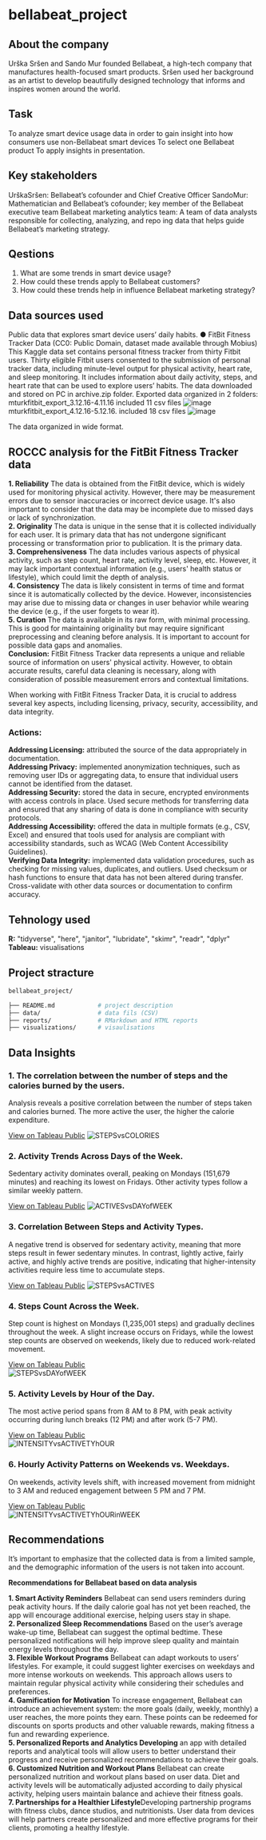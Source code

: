 # bellabeat_project
## About the company 
Urška Sršen and Sando Mur founded Bellabeat, a high-tech company that manufactures health-focused smart products. Sršen used her background as an artist to develop beautifully designed technology that informs and inspires women around the world.

## Task
To analyze smart device usage data in order to gain insight into how consumers use non-Bellabeat smart devices
To select one Bellabeat product 
To apply insights in presentation. 

## Key stakeholders
UrškaSršen: Bellabeat’s cofounder and Chief Creative Officer 
SandoMur: Mathematician and Bellabeat’s cofounder; key member of the Bellabeat executive team 
Bellabeat marketing analytics team: A team of data analysts responsible for collecting, analyzing, and repo ing data that helps guide Bellabeat’s marketing strategy.

## Qestions
1. What are some trends in smart device usage? 
2. How could these trends apply to Bellabeat customers? 
3. How could these trends help in influence Bellabeat marketing strategy?

## Data sources used
Public data that explores smart device users’ daily habits. 
● FitBit Fitness Tracker Data (CC0: Public Domain, dataset made available through Mobius)
This Kaggle data set contains personal fitness tracker from thirty Fitbit users. Thirty eligible Fitbit users consented to the submission of personal tracker data, including minute-level output for physical activity, heart rate, and sleep monitoring. It includes information about daily activity, steps, and heart rate that can be used to explore users’ habits.
The data downloaded and stored on PC in archive.zip folder. 
Exported data organized in 2 folders: 
mturkfitbit_export_3.12.16-4.11.16 included 11 csv files
 ![image](https://github.com/user-attachments/assets/4b327360-22df-42dd-8ed3-0c78d785f455)
mturkfitbit_export_4.12.16-5.12.16. included 18 csv files
 ![image](https://github.com/user-attachments/assets/e7cac289-5a2d-40d6-95e8-9b680cb45b78)

The data organized in wide format.

## ROCCC analysis for the FitBit Fitness Tracker data
**1. Reliability**
The data is obtained from the FitBit device, which is widely used for monitoring physical activity. However, there may be measurement errors due to sensor inaccuracies or incorrect device usage. It's also important to consider that the data may be incomplete due to missed days or lack of synchronization.  
**2. Originality**
The data is unique in the sense that it is collected individually for each user. It is primary data that has not undergone significant processing or transformation prior to publication. It is the primary data.  
**3. Comprehensiveness**
The data includes various aspects of physical activity, such as step count, heart rate, activity level, sleep, etc. However, it may lack important contextual information (e.g., users' health status or lifestyle), which could limit the depth of analysis.  
**4. Consistency**
The data is likely consistent in terms of time and format since it is automatically collected by the device. However, inconsistencies may arise due to missing data or changes in user behavior while wearing the device (e.g., if the user forgets to wear it).  
**5. Curation**
The data is available in its raw form, with minimal processing. This is good for maintaining originality but may require significant preprocessing and cleaning before analysis. It is important to account for possible data gaps and anomalies.  
**Conclusion:**
FitBit Fitness Tracker data represents a unique and reliable source of information on users' physical activity. However, to obtain accurate results, careful data cleaning is necessary, along with consideration of possible measurement errors and contextual limitations.  

 When working with FitBit Fitness Tracker Data, it is crucial to address several key aspects, including licensing, privacy, security, accessibility, and data integrity.

### Actions:
**Addressing Licensing:** attributed the source of the data appropriately in documentation.  
**Addressing Privacy:** implemented anonymization techniques, such as removing user IDs or aggregating data, to ensure that individual users cannot be identified from the dataset.  
**Addressing Security:** stored the data in secure, encrypted environments with access controls in place. Used secure methods for transferring data and ensured that any sharing of data is done in compliance with security protocols.  
**Addressing Accessibility:**  offered the data in multiple formats (e.g., CSV, Excel) and ensured that tools used for analysis are compliant with accessibility standards, such as WCAG (Web Content Accessibility Guidelines).  
**Verifying Data Integrity:** implemented data validation procedures, such as checking for missing values, duplicates, and outliers. Used checksum or hash functions to ensure that data has not been altered during transfer. Cross-validate with other data sources or documentation to confirm accuracy.  

## Tehnology used
**R:** "tidyverse", "here", "janitor", "lubridate", "skimr", "readr", "dplyr"  
**Tableau:** visualisations

## Project stracture
```bash
bellabeat_project/

├── README.md            # project description  
├── data/                # data fils (CSV)  
├── reports/             # RMarkdown and HTML reports  
├── visualizations/      # visaulisations    
```
## Data Insights

### 1. The correlation between the number of steps and the calories burned by the users. 
Analysis reveals a positive correlation between the number of steps taken and calories burned. The more active the user, the higher the calorie expenditure.

[View on Tableau Public](https://public.tableau.com/views/Bellabeat_viz_17327147322200/STEPSvsCOLORIES_1)
![STEPSvsCOLORIES](visualizations/STEPSvsCOLORIES.png)

### 2. Activity Trends Across Days of the Week.
Sedentary activity dominates overall, peaking on Mondays (151,679 minutes) and reaching its lowest on Fridays. Other activity types follow a similar weekly pattern.  

[View on Tableau Public](https://public.tableau.com/views/Bellabeat_viz_17327147322200/Sheet2)
![ACTIVESvsDAYofWEEK](visualizations/ACTIVESvsDAYofWEEK.png)

### 3. Correlation Between Steps and Activity Types.
A negative trend is observed for sedentary activity, meaning that more steps result in fewer sedentary minutes. In contrast, lightly active, fairly active, and highly active trends are positive, indicating that higher-intensity activities require less time to accumulate steps.  

[View on Tableau Public](https://public.tableau.com/views/Bellabeat_viz_17327147322200/STEPSvsCOLORIES)
![STEPSvsACTIVES](visualizations/STEPSvsACTIVES.png)

### 4. Steps Count Across the Week.
Step count is highest on Mondays (1,235,001 steps) and gradually declines throughout the week. A slight increase occurs on Fridays, while the lowest step counts are observed on weekends, likely due to reduced work-related movement.  

[View on Tableau Public](https://public.tableau.com/views/Bellabeat_viz_17327147322200/STEPSvsDAYofWEEK)  
![STEPSvsDAYofWEEK](visualizations/STEPSvsDAYofWEEK.png)

### 5. Activity Levels by Hour of the Day.
The most active period spans from 8 AM to 8 PM, with peak activity occurring during lunch breaks (12 PM) and after work (5-7 PM).  

[View on Tableau Public](https://public.tableau.com/views/Bellabeat_viz_17327147322200/Sheet5)  
![INTENSITYvsACTIVETYhOUR](visualizations/INTENSITYvsACTIVETYhOUR.png)

### 6. Hourly Activity Patterns on Weekends vs. Weekdays.
On weekends, activity levels shift, with increased movement from midnight to 3 AM and reduced engagement between 5 PM and 7 PM.  

[View on Tableau Public](https://public.tableau.com/views/Bellabeat_viz_17327147322200/INTENSITYvsACTIVETYhOURinWEEK)  
![INTENSITYvsACTIVETYhOURinWEEK](visualizations/INTENSITYvsACTIVETYhOURinWEEK.png)

## Recommendations

It’s important to emphasize that the collected data is from a limited sample, and the demographic information of the users is not taken into account.  

**Recommendations for Bellabeat based on data analysis**

**1. Smart Activity Reminders** Bellabeat can send users reminders during peak activity hours. If the daily calorie goal has not yet been reached, the app will encourage additional exercise, helping users stay in shape.  
**2. Personalized Sleep Recommendations** Based on the user’s average wake-up time, Bellabeat can suggest the optimal bedtime. These personalized notifications will help improve sleep quality and maintain energy levels throughout the day.  
**3. Flexible Workout Programs** Bellabeat can adapt workouts to users’ lifestyles. For example, it could suggest lighter exercises on weekdays and more intense workouts on weekends. This approach allows users to maintain regular physical activity while considering their schedules and preferences.  
**4. Gamification for Motivation** To increase engagement, Bellabeat can introduce an achievement system: the more goals (daily, weekly, monthly) a user reaches, the more points they earn. These points can be redeemed for discounts on sports products and other valuable rewards, making fitness a fun and rewarding experience.  
**5. Personalized Reports and Analytics Developing** an app with detailed reports and analytical tools will allow users to better understand their progress and receive personalized recommendations to achieve their goals.  
**6. Customized Nutrition and Workout Plans** Bellabeat can create personalized nutrition and workout plans based on user data. Diet and activity levels will be automatically adjusted according to daily physical activity, helping users maintain balance and achieve their fitness goals.  
**7. Partnerships for a Healthier Lifestyle**Developing partnership programs with fitness clubs, dance studios, and nutritionists. User data from devices will help partners create personalized and more effective programs for their clients, promoting a healthy lifestyle.  

